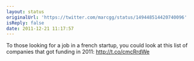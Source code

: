 ```yaml
---
layout: status
originalUrl: 'https://twitter.com/marcgg/status/149448514420740096'
isReply: false
date: 2011-12-21 11:17:57
---
```


To those looking for a job in a french startup, you could look at this list of companies that got funding in 2011: http://t.co/cmcRrdWe
